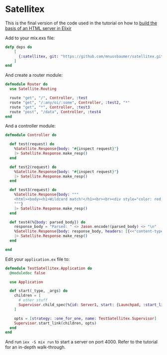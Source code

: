 # Satellitex

This is the final version of the code used in the tutorial on how to [build the basis of an HTML server in Elixir](https://mnussbaumer.github.io/programming/elixir/2019/09/14/a-basic-http-server-in-elixir.html)

Add to your mix.exs file:

```elixir
defp deps do
    [
      {:satellitex, git: "https://github.com/mnussbaumer/satellitex.git"}
    ]
end
```

And create a router module:

```elixir
defmodule Router do
  use Satellite.Routing

  route "get", "/", Controller, :test
  route "get", "/:any/oi/:some", Controller, :test2, "*"
  route "get", "*", Controller, :test3
  route "post", "/data", Controller, :test4
end
```

And a controller module:

```elixir
defmodule Controller do

  def test(request) do
    %Satellite.Response{body: "#{inspect request}"}
    |> Satellite.Response.make_resp()
  end

  def test2(request) do
    %Satellite.Response{body: "#{inspect request}"}
    |> Satellite.Response.make_resp()
  end

  def test3(request) do
    %Satellite.Response{body: """
    <html><body><h1>Wildcard match!</h1><br><br><div style="color: red;">#{inspect request}</div></body></html>
    """}
    |> Satellite.Response.make_resp()
  end

  def test4(%{body: parsed_body}) do
    response_body = "Parsed: " <> Jason.encode!(parsed_body) <> "\n"
    %Satellite.Response{body: response_body, headers: [{<<"content-type">>, <<"application/json">>}]}
    |> Satellite.Response.make_resp()
  end

end
```

Edit your `application.ex` file to:

```elixir
defmodule TestSatellitex.Application do
  @moduledoc false

  use Application

  def start(_type, _args) do
    children = [
      # other stuff
      Supervisor.child_spec(%{id: Server1, start: {Launchpad, :start_link, [%Satellite.Configuration{router: Router}]}}, type: :worker)
    ]

    opts = [strategy: :one_for_one, name: TestSatellitex.Supervisor]
    Supervisor.start_link(children, opts)
  end
end
```

And run `iex -S mix run` to start a server on port 4000. Refer to the tutorial for an in-depth walk-through.


